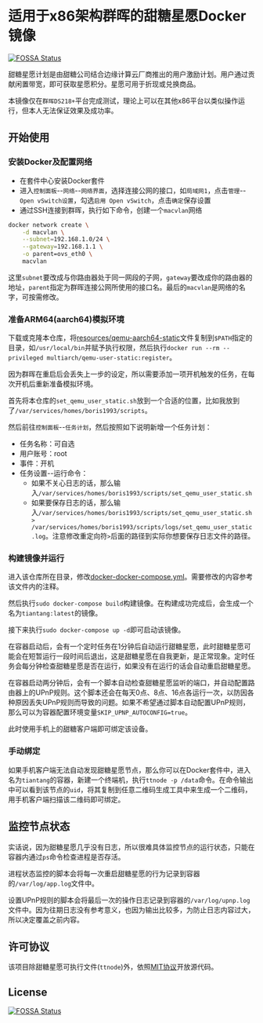 # 适用于x86架构群晖的甜糖星愿Docker镜像
[![FOSSA Status](https://app.fossa.com/api/projects/git%2Bgithub.com%2Fboris1993%2Ftiantang-x86-docker.svg?type=shield)](https://app.fossa.com/projects/git%2Bgithub.com%2Fboris1993%2Ftiantang-x86-docker?ref=badge_shield)


甜糖星愿计划是由甜糖公司结合边缘计算云厂商推出的用户激励计划。用户通过贡献闲置带宽，即可获取星愿积分。星愿可用于折现或兑换商品。

本镜像仅在`群晖DS218+`平台完成测试，理论上可以在其他x86平台以类似操作运行，但本人无法保证效果及成功率。

## 开始使用

### 安装Docker及配置网络

- 在套件中心安装Docker套件
- 进入`控制面板`--`网络`--`网络界面`，选择连接公网的接口，如`局域网1`，点击`管理`--`Open vSwitch设置`，勾选`启用 Open vSwitch`，点击`确定`保存设置
- 通过SSH连接到群晖，执行如下命令，创建一个`macvlan`网络

```bash
docker network create \
    -d macvlan \
    --subnet=192.168.1.0/24 \
    --gateway=192.168.1.1 \
    -o parent=ovs_eth0 \
    macvlan
```

这里`subnet`要改成与你路由器处于同一网段的子网，`gateway`要改成你的路由器的地址，`parent`指定为群晖连接公网所使用的接口名。最后的`macvlan`是网络的名字，可按需修改。

### 准备ARM64(aarch64)模拟环境

下载或克隆本仓库，将[resources/qemu-aarch64-static](resources/qemu-aarch64-static)文件复制到`$PATH`指定的目录，如`/usr/local/bin`并赋予执行权限，然后执行`docker run --rm --privileged multiarch/qemu-user-static:register`。

因为群晖在重启后会丢失上一步的设定，所以需要添加一项开机触发的任务，在每次开机后重新准备模拟环境。

首先将本仓库的`set_qemu_user_static.sh`放到一个合适的位置，比如我放到了`/var/services/homes/boris1993/scripts`。

然后前往`控制面板`--`任务计划`，然后按照如下说明新增一个任务计划：

- 任务名称：可自选
- 用户账号：root
- 事件：开机
- 任务设置--运行命令：
  - 如果不关心日志的话，那么输入`/var/services/homes/boris1993/scripts/set_qemu_user_static.sh`
  - 如果要保存日志的话，那么输入`/var/services/homes/boris1993/scripts/set_qemu_user_static.sh > /var/services/homes/boris1993/scripts/logs/set_qemu_user_static.log`。注意修改重定向符`>`后面的路径到实际你想要保存日志文件的路径。

### 构建镜像并运行

进入该仓库所在目录，修改[docker-docker-compose.yml](docker-docker-compose.yml)。需要修改的内容参考该文件内的注释。

然后执行`sudo docker-compose build`构建镜像。在构建成功完成后，会生成一个名为`tiantang:latest`的镜像。

接下来执行`sudo docker-compose up -d`即可启动该镜像。

在容器启动后，会有一个定时任务在1分钟后自动运行甜糖星愿，此时甜糖星愿可能会在短暂运行一段时间后退出，这是甜糖星愿在自我更新，是正常现象。定时任务会每分钟检查甜糖星愿是否在运行，如果没有在运行的话会自动重启甜糖星愿。

在容器启动两分钟后，会有一个脚本自动检查甜糖星愿监听的端口，并自动配置路由器上的UPnP规则。这个脚本还会在每天0点、8点、16点各运行一次，以防因各种原因丢失UPnP规则而导致的问题。如果不希望通过脚本自动配置UPnP规则，那么可以为容器配置环境变量`SKIP_UPNP_AUTOCONFIG=true`。

此时使用手机上的甜糖客户端即可绑定该设备。

### 手动绑定

如果手机客户端无法自动发现甜糖星愿节点，那么你可以在Docker套件中，进入名为`tiantang`的容器，新建一个终端机，执行`ttnode -p /data`命令。在命令输出中可以看到该节点的`uid`，将其复制到任意二维码生成工具中来生成一个二维码，用手机客户端扫描该二维码即可绑定。

## 监控节点状态

实话说，因为甜糖星愿几乎没有日志，所以很难具体监控节点的运行状态，只能在容器内通过`ps`命令检查进程是否存活。

进程状态监控的脚本会将每一次重启甜糖星愿的行为记录到容器的`/var/log/app.log`文件中。

设置UPnP规则的脚本会将最后一次的操作日志记录到容器的`/var/log/upnp.log`文件中。因为往期日志没有参考意义，也因为输出比较多，为防止日志内容过大，所以决定覆盖之前内容。

## 许可协议

该项目除甜糖星愿可执行文件(`ttnode`)外，依照[MIT协议](LICENSE)开放源代码。


## License
[![FOSSA Status](https://app.fossa.com/api/projects/git%2Bgithub.com%2Fboris1993%2Ftiantang-x86-docker.svg?type=large)](https://app.fossa.com/projects/git%2Bgithub.com%2Fboris1993%2Ftiantang-x86-docker?ref=badge_large)
